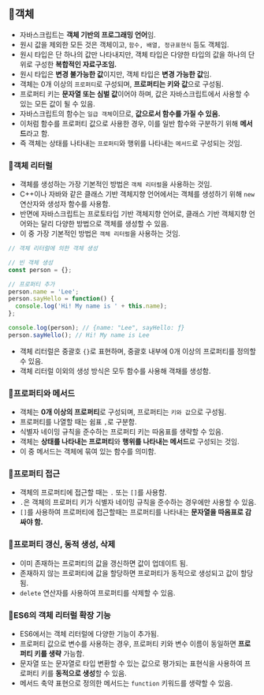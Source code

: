 ## 📌객체

- 자바스크립트는 **객체 기반의 프로그래밍 언어**임.
- 원시 값을 제외한 모든 것은 객체이고, `함수, 배열, 정규표현식` 등도 객체임.
- 원시 타입은 단 하나의 값만 나타내지만, 객체 타입은 다양한 타입의 값을 하나의 단위로 구성한 **복합적인 자료구조임.**
- 원시 타입은 **변경 불가능한 값**이지만, 객체 타입은 **변경 가능한 값**임.
- 객체는 0개 이상의 `프로퍼티`로 구성되며, **프로퍼티는 키와 값**으로 구성됨.
- 프로퍼티 키는 **문자열 또는 심벌 값**이어야 하며, 값은 자바스크립트에서 사용할 수 있는 모든 값이 될 수 있음.
- 자바스크립트의 함수는 `일급 객체`이므로, **값으로서 함수를 가질 수 있음.**
- 이처럼 함수를 프로퍼티 값으로 사용한 경우, 이를 일반 함수와 구분하기 위해 **메서드**라고 함.
- 즉 객체는 상태를 나타내는 `프로퍼티`와 행위를 나타내는 `메서드`로 구성되는 것임.

### 📌객체 리터럴
- 객체를 생성하는 가장 기본적인 방법은 `객체 리터럴`을 사용하는 것임.
- C++이나 자바와 같은 클래스 기반 객체지향 언어에서는 객체를 생성하기 위해 `new` 연산자와 생성자 함수를 사용함.
- 반면에 자바스크립트는 프로토타입 기반 객체지향 언어로, 클래스 기반 객체지향 언어와는 달리 다양한 방법으로 객체를 생성할 수 있음.
- 이 중 가장 기본적인 방법은 `객체 리터럴`을 사용하는 것임.
```js
// 객체 리터럴에 의한 객체 생성

// 빈 객체 생성
const person = {};

// 프로퍼티 추가
person.name = 'Lee';
person.sayHello = function() {
  console.log('Hi! My name is ' + this.name);
};

console.log(person); // {name: "Lee", sayHello: ƒ}
person.sayHello(); // Hi! My name is Lee
```
- 객체 리터럴은 중괄호 `{}`로 표현하며, 중괄호 내부에 0개 이상의 프로퍼티를 정의할 수 있음.
- 객체 리터럴 이외의 생성 방식은 모두 함수를 사용해 객채를 생성함.

### 📌프로퍼티와 메서드

- 객체는 **0개 이상의 프로퍼티**로 구성되며, 프로퍼티는 `키와 값`으로 구성됨.
- 프로퍼티를 나열할 때는 쉼표 `,`로 구분함.
- 식별자 네이밍 규칙을 준수하는 프로퍼티 키는 따옴표를 생략할 수 있음.
- 객체는 **상태를 나타내는 프로퍼티**와 **행위를 나타내는 메서드**로 구성되는 것임.
- 이 중 메서드는 객체에 묶여 있는 함수를 의미함.

### 📌프로퍼티 접근

- 객체의 프로퍼티에 접근할 때는 `.` 또는 `[]`를 사용함.
- `.`은 객체의 프로퍼티 키가 식별자 네이밍 규칙을 준수하는 경우에만 사용할 수 있음.
- `[]`를 사용하여 프로퍼티에 접근할때는 프로퍼티를 나타내는 **문자열을 따옴표로 감싸야 함.**

### 📌프로퍼티 갱신, 동적 생성, 삭제
- 이미 존재하는 프로퍼티의 값을 갱신하면 값이 업데이트 됨.
- 존재하지 않는 프로퍼티에 값을 할당하면 프로퍼티가 동적으로 생성되고 값이 할당됨.
- `delete` 연산자를 사용하여 프로퍼티를 삭제할 수 있음.

### 📌ES6의 객체 리터럴 확장 기능
- ES6에서는 객체 리터럴에 다양한 기능이 추가됨.
- 프로퍼티 값으로 변수를 사용하는 경우, 프로퍼티 키와 변수 이름이 동일하면 **프로퍼티 키를 생략** 가능함.
- 문자열 또는 문자열로 타입 변환할 수 있는 값으로 평가되는 표현식을 사용하여 프로퍼티 키를 **동적으로 생성**할 수 있음.
- 메서드 축약 표현으로 정의한 메서드는 `function` 키워드를 생략할 수 있음.